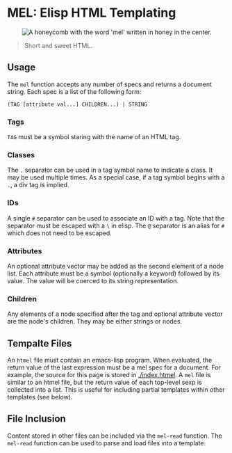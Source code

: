 
# MEL: Elisp HTML Templating

<p align="center"><img class="center" src="./logo.png" alt="A honeycomb with the word 'mel' written in honey in the center." /></p>

> Short and sweet HTML.

## Usage

The `mel` function accepts any number of specs and returns a document string.
Each spec is a list of the following form:

```emacs-lisp
(TAG [attribute val...] CHILDREN...) | STRING
```

### Tags

`TAG` must be a symbol staring with the name of an HTML tag.

### Classes

The `.` separator can be used in a tag symbol name to indicate a class.
It may be used multiple times.
As a special case, if a tag symbol begins with a `.`, a div tag is implied.

### IDs

A single `#` separator can be used to associate an ID with a tag.
Note that the separator must be escaped with a `\` in elisp.
The `@` separator is an alias for `#` which does not need to be escaped.

### Attributes

An optional attribute vector may be added as the second element of a node list.
Each attribute must be a symbol (optionally a keyword) followed by its value.
The value will be coerced to its string representation.

### Children

Any elements of a node specified after the tag and optional attribute vector are the node's children.
They may be either strings or nodes.

## Tempalte Files

An `htmel` file must contain an emacs-lisp program.
When evaluated, the return value of the last expression must be a mel spec for a document.
For example, the source for this page is stored in [./index.htmel](./index.htmel).
A `mel` file is similar to an htmel file, but the return value of each top-level sexp is collected into a list.
This is useful for including partial templates within other templates (see below).

## File Inclusion

Content stored in other files can be included via the `mel-read` function.
The `mel-read` function can be used to parse and load files into a template.
